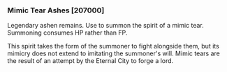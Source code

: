 ### Mimic Tear Ashes [207000]

Legendary ashen remains. Use to summon the spirit of a mimic tear. Summoning consumes HP rather than FP.

This spirit takes the form of the summoner to fight alongside them, but its mimicry does not extend to imitating the summoner's will. Mimic tears are the result of an attempt by the Eternal City to forge a lord.